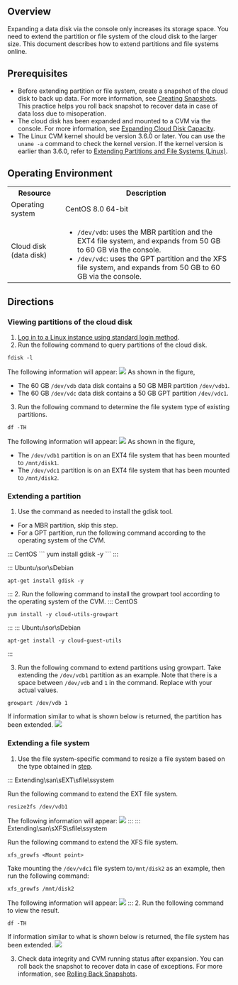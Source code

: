 ## Overview
Expanding a data disk via the console only increases its storage space. You need to extend the partition or file system of the cloud disk to the larger size. This document describes how to extend partitions and file systems online.

## Prerequisites
- Before extending partition or file system, create a snapshot of the cloud disk to back up data. For more information, see [Creating Snapshots](https://intl.cloud.tencent.com/document/product/362/5755).
This practice helps you roll back snapshot to recover data in case of data loss due to misoperation.
- The cloud disk has been expanded and mounted to a CVM via the console. For more information, see [Expanding Cloud Disk Capacity](https://intl.cloud.tencent.com/document/product/362/5747).
- The Linux CVM kernel should be version 3.6.0 or later. You can use the `uname -a` command to check the kernel version.
If the kernel version is earlier than 3.6.0, refer to [Extending Partitions and File Systems (Linux)](https://intl.cloud.tencent.com/document/product/362/39995).

## Operating Environment
<table>
<tr>
<th>Resource</th><th>Description</th>
</tr>
<tr>
<td>Operating system</td>
<td>CentOS 8.0 64-bit</td>
</tr>
<tr>
<td>Cloud disk (data disk)</td>
<td>
<ul style="margin-bottom:0px">
<li><code>/dev/vdb</code>: uses the MBR partition and the EXT4 file system, and expands from 50 GB to 60 GB via the console.</li>
<li><code>/dev/vdc</code>: uses the GPT partition and the XFS file system, and expands from 50 GB to 60 GB via the console.</li>
</ul>
</td>
</tr>
</table>

## Directions
### Viewing partitions of the cloud disk
1. [Log in to a Linux instance using standard login method](https://intl.cloud.tencent.com/document/product/213/5436).
2. Run the following command to query partitions of the cloud disk.
```
fdisk -l
```
The following information will appear:
![](https://main.qcloudimg.com/raw/19d4f0ab6be5e332022efe9247069f35.png)
As shown in the figure,
 - The 60 GB `/dev/vdb` data disk contains a 50 GB MBR partition `/dev/vdb1`.
 - The 60 GB `/dev/vdc` data disk contains a 50 GB GPT partition `/dev/vdc1`.
3. [](id:Step3)Run the following command to determine the file system type of existing partitions.
```
df -TH
```
The following information will appear:
![](https://main.qcloudimg.com/raw/384bd9556f09e973504ab93dbb6aa900.png)
As shown in the figure,
 - The `/dev/vdb1` partition is on an EXT4 file system that has been mounted to `/mnt/disk1`.
 - The `/dev/vdc1` partition is on an EXT4 file system that has been mounted to `/mnt/disk2`.

### Extending a partition
1. Use the command as needed to install the gdisk tool.
 - For a MBR partition, skip this step.
 - For a GPT partition, run the following command according to the operating system of the CVM.

<dx-tabs>
::: CentOS
```
yum install gdisk -y
```
:::

::: Ubuntu\sor\sDebian
```
apt-get install gdisk -y
```
:::
</dx-tabs>
2. Run the following command to install the growpart tool according to the operating system of the CVM.
<dx-tabs>
::: CentOS
```
yum install -y cloud-utils-growpart
```
:::
::: Ubuntu\sor\sDebian
```
apt-get install -y cloud-guest-utils
```
:::
</dx-tabs>

3. Run the following command to extend partitions using growpart.
Take extending the `/dev/vdb1` partition as an example. Note that there is a space between `/dev/vdb` and `1` in the command. Replace with your actual values.
```
growpart /dev/vdb 1
```
If information similar to what is shown below is returned, the partition has been extended.
![](https://main.qcloudimg.com/raw/bc67dd4e8116510ea2cea5484529cdf1.png)

### Extending a file system
1. Use the file system-specific command to resize a file system based on the type obtained in [step](#Step3).
<dx-tabs>
::: Extending\san\sEXT\sfile\ssystem

Run the following command to extend the EXT file system.

```
resize2fs /dev/vdb1 
```

The following information will appear:
![](https://main.qcloudimg.com/raw/5bd3a9bba754bf21256e792860c6d799.png)
:::
::: Extending\san\sXFS\sfile\ssystem

Run the following command to extend the XFS file system.

```
xfs_growfs <Mount point>
```

Take mounting the `/dev/vdc1` file system to`/mnt/disk2` as an example, then run the following command:

```
xfs_growfs /mnt/disk2
```

The following information will appear:
![](https://main.qcloudimg.com/raw/6e76842b419bb054c9cae9f96fa0250b.png)
:::
</dx-tabs>
2. Run the following command to view the result.
```
df -TH
```
If information similar to what is shown below is returned, the file system has been extended.
![](https://main.qcloudimg.com/raw/45bc319770858880a6b3cf35505bce46.png)

3. Check data integrity and CVM running status after expansion.
You can roll back the snapshot to recover data in case of exceptions. For more information, see [Rolling Back Snapshots](https://intl.cloud.tencent.com/document/product/362/5756).

